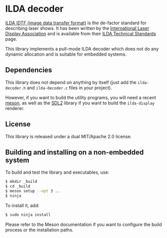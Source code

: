 ILDA decoder
============

[ILDA IDTF (image data transfer format)](https://ilda.com/resources/StandardsDocs/ILDA_IDTF14_rev011.pdf)
is the de-factor standard for describing laser shows. It has been written by the
[International Laser Display Association](https://ilda.comà) and is available
from their [ILDA Technical Standards](http://www.ilda.com/technical.htm) page.

This library implements a pull-mode ILDA decoder which does not do any dynamic allocation
and is suitable for embedded systems.

Dependencies
------------

This library does not depend on anything by itself (just add the `ilda-decoder.h` and
`ilda-decoder.c` files in your project).

However, if you want to build the utility programs, you will need a recent
[meson](https://mesonbuild.com), as well as the [SDL2](https://www.libsdl.org/)
library if you want to build the `ilda-display` renderer.

License
-------

This library is released under a dual MIT/Apache 2.0 license.

Building and installing on a non-embedded system
-------------------------------------------------

To build and test the library and executables, use:

``` bash
$ mkdir _build
$ cd _build
$ meson setup --opt 3 ..
$ ninja
```

To install it, add:

``` bash
$ sudo ninja install
```

Please refer to the Meson documentation if you want to configure the build process
or the installation paths.
